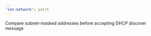 ```yaml
---
'lan-network': patch
---
```


Compare subnet-masked addresses before accepting DHCP discover message
